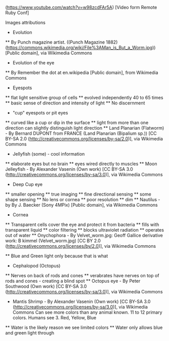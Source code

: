 (https://www.youtube.com/watch?v=w98zcdFAr5A) [Video form Remote Ruby Conf]

Images attributions

* Evolution

** By Punch magazine artist. ((Punch Magazine 1882)
(https://commons.wikimedia.org/wiki/File%3AMan_is_But_a_Worm.jpg)) [Public
domain], via Wikimedia Commons

* Evolution of the eye

** By Remember the dot at en.wikipedia [Public domain], from Wikimedia
Commons

* Eyespots

** flat light sensitive group of cells
** evolved independently 40 to 65 times
** basic sense of direction and intensity of light
** No discernment

* "cup" eyespots or pit eyes

** curved like a cup or dip in the surface
** light from more than one direction can slightly distinguish light
direction
** Land Planarian (Flatworm) - By Bernard DUPONT from FRANCE (Land Planarian (Bipalium sp.)) [CC
BY-SA 2.0 (http://creativecommons.org/licenses/by-sa/2.0)], via
Wikimedia Commons

* Jellyfish (some) - cool information

** elaborate eyes but no brain
** eyes wired directly to muscles
** Moon Jelleyfish - By Alexander Vasenin (Own work) [CC BY-SA 3.0
(http://creativecommons.org/licenses/by-sa/3.0)], via Wikimedia Commons

* Deep Cup eye

** smaller opening
** true imaging
** fine directional sensing
** some shape sensing
** No lens or cornea
** poor resolution
** dim
** Nautilus - by By J. Baecker (Sony 4MPix) [Public domain], via
Wikimedia Commons

* Cornea

** Transparent cells cover the eye and protect it from bacteria
** fills with transparent liquid
** color filtering
** blocks ultraviolet radiation
** operates out of water
** Onychophora - By Velvet_worm.jpg: Geoff Gallice derivative work: B
kimmel (Velvet_worm.jpg) [CC BY 2.0
(http://creativecommons.org/licenses/by/2.0)], via Wikimedia Commons

** Blue and Green light only because that is what

* Cephalopod (Octopus)

** Nerves on back of rods and cones
** verabrates have nerves on top of rods and cones - creating a blind
spot
** Octopus eye - By Peter Southwood (Own work) [CC BY-SA 3.0
(http://creativecommons.org/licenses/by-sa/3.0)], via Wikimedia
Commons

* Mantis Shrimp - By Alexander Vasenin (Own work) [CC BY-SA 3.0
(http://creativecommons.org/licenses/by-sa/3.0)], via Wikimedia Commons
  Can see more colors than any animal known. 11 to 12 primary colors.
  Humans see 3. Red, Yellow, Blue

** Water is the likely reason we see limited colors
** Water only allows blue and green light through
